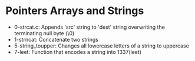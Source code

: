 # Pointers Arrays and Strings

- 0-strcat.c: Appends 'src' string to 'dest' string overwriting the terminating null byte (\0)
- 1-strncat: Concatenate two strings
- 5-string_toupper: Changes all lowercase letters of a string to uppercase
- 7-leet: Function that encodes a string into 1337(leet)
